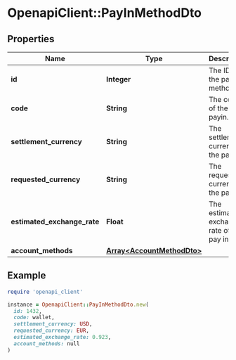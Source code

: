 # OpenapiClient::PayInMethodDto

## Properties

| Name | Type | Description | Notes |
| ---- | ---- | ----------- | ----- |
| **id** | **Integer** | The ID fo the pay in method. | [optional] |
| **code** | **String** | The code of the payin. | [optional] |
| **settlement_currency** | **String** | The settlement currency of the pay in. | [optional] |
| **requested_currency** | **String** | The requested currency of the pay in. | [optional] |
| **estimated_exchange_rate** | **Float** | The estimated exchange rate of the pay in. | [optional] |
| **account_methods** | [**Array&lt;AccountMethodDto&gt;**](AccountMethodDto.md) |  | [optional] |

## Example

```ruby
require 'openapi_client'

instance = OpenapiClient::PayInMethodDto.new(
  id: 1432,
  code: wallet,
  settlement_currency: USD,
  requested_currency: EUR,
  estimated_exchange_rate: 0.923,
  account_methods: null
)
```

